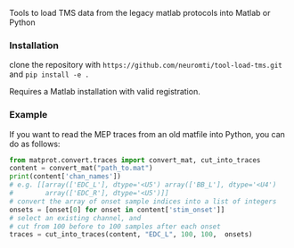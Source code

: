 Tools to load TMS data from the legacy matlab protocols into Matlab or Python

### Installation

clone the repository with `https://github.com/neuromti/tool-load-tms.git` and `pip install -e .`

Requires a Matlab installation with valid registration.

### Example

If you want to read the MEP traces from an old matfile into Python, you can do as follows:

``` python
from matprot.convert.traces import convert_mat, cut_into_traces
content = convert_mat("path_to.mat")
print(content['chan_names'])
# e.g. [[array(['EDC_L'], dtype='<U5') array(['BB_L'], dtype='<U4')
#        array(['EDC_R'], dtype='<U5')]]
# convert the array of onset sample indices into a list of integers
onsets = [onset[0] for onset in content['stim_onset']]
# select an existing channel, and
# cut from 100 before to 100 samples after each onset
traces = cut_into_traces(content, "EDC_L", 100, 100,  onsets)
```
